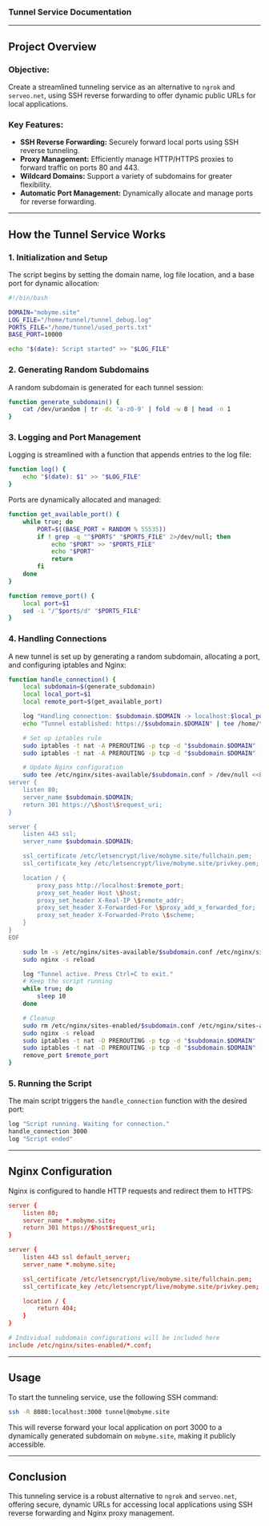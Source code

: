 ### Tunnel Service Documentation

---

## Project Overview

### Objective:
Create a streamlined tunneling service as an alternative to `ngrok` and `serveo.net`, using SSH reverse forwarding to offer dynamic public URLs for local applications.

### Key Features:
- **SSH Reverse Forwarding:** Securely forward local ports using SSH reverse tunneling.
- **Proxy Management:** Efficiently manage HTTP/HTTPS proxies to forward traffic on ports 80 and 443.
- **Wildcard Domains:** Support a variety of subdomains for greater flexibility.
- **Automatic Port Management:** Dynamically allocate and manage ports for reverse forwarding.

---

## How the Tunnel Service Works

### 1. Initialization and Setup

The script begins by setting the domain name, log file location, and a base port for dynamic allocation:

```bash
#!/bin/bash

DOMAIN="mobyme.site"
LOG_FILE="/home/tunnel/tunnel_debug.log"
PORTS_FILE="/home/tunnel/used_ports.txt"
BASE_PORT=10000

echo "$(date): Script started" >> "$LOG_FILE"
```

### 2. Generating Random Subdomains

A random subdomain is generated for each tunnel session:

```bash
function generate_subdomain() {
    cat /dev/urandom | tr -dc 'a-z0-9' | fold -w 8 | head -n 1
}
```

### 3. Logging and Port Management

Logging is streamlined with a function that appends entries to the log file:

```bash
function log() {
    echo "$(date): $1" >> "$LOG_FILE"
}
```

Ports are dynamically allocated and managed:

```bash
function get_available_port() {
    while true; do
        PORT=$((BASE_PORT + RANDOM % 55535))
        if ! grep -q "^$PORT$" "$PORTS_FILE" 2>/dev/null; then
            echo "$PORT" >> "$PORTS_FILE"
            echo "$PORT"
            return
        fi
    done
}

function remove_port() {
    local port=$1
    sed -i "/^$port$/d" "$PORTS_FILE"
}
```

### 4. Handling Connections

A new tunnel is set up by generating a random subdomain, allocating a port, and configuring iptables and Nginx:

```bash
function handle_connection() {
    local subdomain=$(generate_subdomain)
    local local_port=$1
    local remote_port=$(get_available_port)

    log "Handling connection: $subdomain.$DOMAIN -> localhost:$local_port (Remote port: $remote_port)"
    echo "Tunnel established: https://$subdomain.$DOMAIN" | tee /home/tunnel/tunnel_url.txt

    # Set up iptables rule
    sudo iptables -t nat -A PREROUTING -p tcp -d "$subdomain.$DOMAIN" --dport 80 -j REDIRECT --to-port $remote_port
    sudo iptables -t nat -A PREROUTING -p tcp -d "$subdomain.$DOMAIN" --dport 443 -j REDIRECT --to-port $remote_port

    # Update Nginx configuration
    sudo tee /etc/nginx/sites-available/$subdomain.conf > /dev/null <<EOF
server {
    listen 80;
    server_name $subdomain.$DOMAIN;
    return 301 https://\$host\$request_uri;
}

server {
    listen 443 ssl;
    server_name $subdomain.$DOMAIN;

    ssl_certificate /etc/letsencrypt/live/mobyme.site/fullchain.pem;
    ssl_certificate_key /etc/letsencrypt/live/mobyme.site/privkey.pem;

    location / {
        proxy_pass http://localhost:$remote_port;
        proxy_set_header Host \$host;
        proxy_set_header X-Real-IP \$remote_addr;
        proxy_set_header X-Forwarded-For \$proxy_add_x_forwarded_for;
        proxy_set_header X-Forwarded-Proto \$scheme;
    }
}
EOF

    sudo ln -s /etc/nginx/sites-available/$subdomain.conf /etc/nginx/sites-enabled/
    sudo nginx -s reload

    log "Tunnel active. Press Ctrl+C to exit."
    # Keep the script running
    while true; do
        sleep 10
    done

    # Cleanup
    sudo rm /etc/nginx/sites-enabled/$subdomain.conf /etc/nginx/sites-available/$subdomain.conf
    sudo nginx -s reload
    sudo iptables -t nat -D PREROUTING -p tcp -d "$subdomain.$DOMAIN" --dport 80 -j REDIRECT --to-port $remote_port
    sudo iptables -t nat -D PREROUTING -p tcp -d "$subdomain.$DOMAIN" --dport 443 -j REDIRECT --to-port $remote_port
    remove_port $remote_port
}
```

### 5. Running the Script

The main script triggers the `handle_connection` function with the desired port:

```bash
log "Script running. Waiting for connection."
handle_connection 3000
log "Script ended"
```

---

## Nginx Configuration

Nginx is configured to handle HTTP requests and redirect them to HTTPS:

```conf
server {
    listen 80;
    server_name *.mobyme.site;
    return 301 https://$host$request_uri;
}

server {
    listen 443 ssl default_server;
    server_name *.mobyme.site;

    ssl_certificate /etc/letsencrypt/live/mobyme.site/fullchain.pem;
    ssl_certificate_key /etc/letsencrypt/live/mobyme.site/privkey.pem;

    location / {
        return 404;
    }
}

# Individual subdomain configurations will be included here
include /etc/nginx/sites-enabled/*.conf;
```

---

## Usage

To start the tunneling service, use the following SSH command:

```bash
ssh -R 8080:localhost:3000 tunnel@mobyme.site
```

This will reverse forward your local application on port 3000 to a dynamically generated subdomain on `mobyme.site`, making it publicly accessible.

---

## Conclusion

This tunneling service is a robust alternative to `ngrok` and `serveo.net`, offering secure, dynamic URLs for accessing local applications using SSH reverse forwarding and Nginx proxy management.
